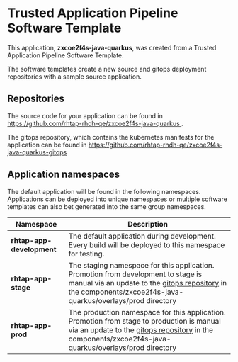 # Trusted Application Pipeline Software Template

This application, **zxcoe2f4s-java-quarkus**, was created from a Trusted Application Pipeline Software Template.

The software templates create a new source and gitops deployment repositories with a sample source application. 

## Repositories

The source code for your application can be found in [https://github.com/rhtap-rhdh-qe/zxcoe2f4s-java-quarkus ](https://github.com/rhtap-rhdh-qe/zxcoe2f4s-java-quarkus ).
 
The gitops repository, which contains the kubernetes manifests for the application can be found in 
[https://github.com/rhtap-rhdh-qe/zxcoe2f4s-java-quarkus-gitops ](https://github.com/rhtap-rhdh-qe/zxcoe2f4s-java-quarkus-gitops ) 

## Application namespaces 

The default application will be found in the following namespaces. Applications can be deployed into unique namespaces or multiple software templates can also bet generated into the same group namespaces.  

|  Namespace   |  Description   |  
| -------- | -------- |   
| **rhtap-app-development** | The default application during development. Every build will be deployed to this namespace for testing. | 
| **rhtap-app-stage** | The staging namespace for this application. Promotion from development to stage is manual via an update to the [gitops repository](https://github.com/rhtap-rhdh-qe/zxcoe2f4s-java-quarkus-gitops ) in the components/zxcoe2f4s-java-quarkus/overlays/prod directory |  
| **rhtap-app-prod** | The production namespace for this application. Promotion from stage to production is manual via an update to the [gitops repository](https://github.com/rhtap-rhdh-qe/zxcoe2f4s-java-quarkus-gitops ) in the components/zxcoe2f4s-java-quarkus/overlays/prod directory | 